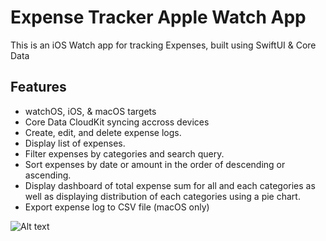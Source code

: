 # Expense Tracker Apple Watch App  
This is an iOS Watch app for tracking Expenses, built using SwiftUI & Core Data 
## Features
* watchOS, iOS, & macOS targets
* Core Data CloudKit syncing accross devices
* Create, edit, and delete expense logs.
* Display list of expenses.
* Filter expenses by categories and search query.
* Sort expenses by date or amount in the order of descending or ascending.
* Display dashboard of total expense sum for all and each categories as well as displaying distribution of each categories using a pie chart.
* Export expense log to CSV file (macOS only)
 

![Alt text](./promo.png?raw=true "Building Expense Tracker Apple Watch App with SwiftUI & Core Data")

